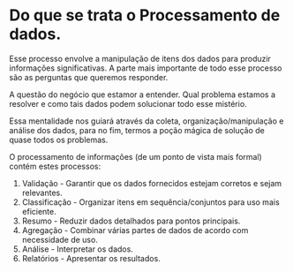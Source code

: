 # Do que se trata o Processamento de dados.

Esse processo envolve a manipulação de itens dos dados para produzir informações significativas. 
A parte mais importante de todo esse processo são as perguntas que queremos responder.


A questão do negócio que estamor a entender. 
Qual problema estamos a resolver e como tais dados podem solucionar todo esse mistério. 
                                                 
                                                
Essa mentalidade nos guiará através da coleta, organização/manipulação e análise dos dados, para no fim, termos a poção mágica de solução de quase todos os problemas.

O processamento de informações (de um ponto de vista mais formal) contém estes processos: 

  1. Validação - Garantir que os dados fornecidos estejam corretos e sejam relevantes.
  2. Classificação - Organizar itens em sequência/conjuntos para uso mais eficiente.
  3. Resumo - Reduzir dados detalhados para pontos principais.
  4. Agregação - Combinar várias partes de dados de acordo com necessidade de uso.
  5. Análise - Interpretar os dados.
  6. Relatórios - Apresentar os resultados.
